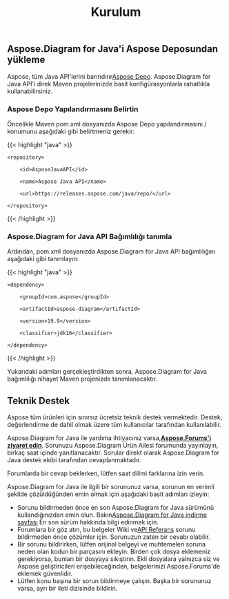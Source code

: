 ﻿---
title: Kurulum
type: docs
weight: 50
url: /tr/java/installation/
---
## **Aspose.Diagram for Java'i Aspose Deposundan yükleme**
Aspose, tüm Java API'lerini barındırır[Aspose Depo](https://releases.aspose.com/webapp/java/repo/com/aspose/). Aspose.Diagram for Java API'i direk Maven projelerinizde basit konfigürasyonlarla rahatlıkla kullanabilirsiniz.
### **Aspose Depo Yapılandırmasını Belirtin**
Öncelikle Maven pom.xml dosyanızda Aspose Depo yapılandırmasını / konumunu aşağıdaki gibi belirtmeniz gerekir:

{{< highlight "java" >}}

 <repositories>

    <repository>

        <id>AsposeJavaAPI</id>

        <name>Aspose Java API</name>

        <url>https://releases.aspose.com/java/repo/</url>

    </repository>

</repositories>

{{< /highlight >}}
### **Aspose.Diagram for Java API Bağımlılığı tanımla**
Ardından, pom.xml dosyanızda Aspose.Diagram for Java API bağımlılığını aşağıdaki gibi tanımlayın:

{{< highlight "java" >}}

 <dependencies>

    <dependency>

        <groupId>com.aspose</groupId>

        <artifactId>aspose-diagram</artifactId>

        <version>19.9</version>

        <classifier>jdk16</classifier>

    </dependency>

</dependencies>

{{< /highlight >}}

Yukarıdaki adımları gerçekleştirdikten sonra, Aspose.Diagram for Java bağımlılığı nihayet Maven projenizde tanımlanacaktır.
## **Teknik Destek**
Aspose tüm ürünleri için sınırsız ücretsiz teknik destek vermektedir. Destek, değerlendirme de dahil olmak üzere tüm kullanıcılar tarafından kullanılabilir.

 Aspose.Diagram for Java ile yardıma ihtiyacınız varsa,[**Aspose.Forums'i ziyaret edin**](https://forum.aspose.com/c/diagram/17). Sorunuzu Aspose.Diagram Ürün Ailesi forumunda yayınlayın, birkaç saat içinde yanıtlanacaktır. Sorular direkt olarak Aspose.Diagram for Java destek ekibi tarafından cevaplanmaktadır.

Forumlarda bir cevap beklerken, lütfen saat dilimi farklarına izin verin.

Aspose.Diagram for Java ile ilgili bir sorununuz varsa, sorunun en verimli şekilde çözüldüğünden emin olmak için aşağıdaki basit adımları izleyin:

-  Sorunu bildirmeden önce en son Aspose.Diagram for Java sürümünü kullandığınızdan emin olun. Bakın[Aspose.Diagram for Java indirme sayfası](https://downloads.aspose.com/diagram/java) En son sürüm hakkında bilgi edinmek için.
-  Forumlara bir göz atın, bu belgeler Wiki ve[API Referans](https://reference.aspose.com/diagram/java) sorunu bildirmeden önce çözümler için. Sorunuzun zaten bir cevabı olabilir.
- Bir sorunu bildirirken, lütfen orijinal belgeyi ve muhtemelen soruna neden olan kodun bir parçasını ekleyin. Birden çok dosya eklemeniz gerekiyorsa, bunları bir dosyaya sıkıştırın. Ekli dosyalara yalnızca siz ve Aspose geliştiricileri erişebileceğinden, belgelerinizi Aspose.Forums'de eklemek güvenlidir.
- Lütfen konu başına bir sorun bildirmeye çalışın. Başka bir sorununuz varsa, ayrı bir ileti dizisinde bildirin.
